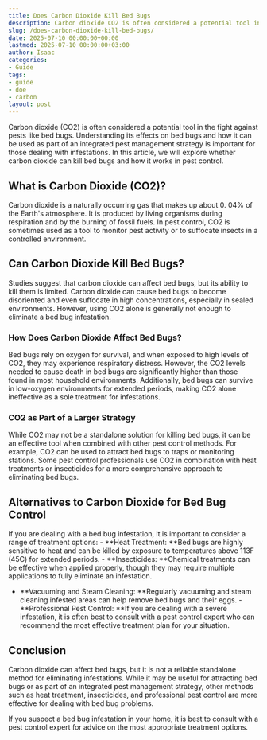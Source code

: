 ```yaml
---
title: Does Carbon Dioxide Kill Bed Bugs
description: Carbon dioxide CO2 is often considered a potential tool in the fight against pests like bed bugs. Understanding its effects on bed bugs and how it can be used...
slug: /does-carbon-dioxide-kill-bed-bugs/
date: 2025-07-10 00:00:00+00:00
lastmod: 2025-07-10 00:00:00+03:00
author: Isaac
categories:
- Guide
tags:
- guide
- doe
- carbon
layout: post
---
```


Carbon dioxide (CO2) is often considered a potential tool in the fight against pests like bed bugs. Understanding its effects on bed bugs and how it can be used as part of an integrated pest management strategy is important for those dealing with infestations. In this article, we will explore whether carbon dioxide can kill bed bugs and how it works in pest control.

##  What is Carbon Dioxide (CO2)?

Carbon dioxide is a naturally occurring gas that makes up about 0. 04% of the Earth's atmosphere. It is produced by living organisms during respiration and by the burning of fossil fuels. In pest control, CO2 is sometimes used as a tool to monitor pest activity or to suffocate insects in a controlled environment.

##  Can Carbon Dioxide Kill Bed Bugs?

Studies suggest that carbon dioxide can affect bed bugs, but its ability to kill them is limited. Carbon dioxide can cause bed bugs to become disoriented and even suffocate in high concentrations, especially in sealed environments. However, using CO2 alone is generally not enough to eliminate a bed bug infestation.

###  How Does Carbon Dioxide Affect Bed Bugs?

Bed bugs rely on oxygen for survival, and when exposed to high levels of CO2, they may experience respiratory distress. However, the CO2 levels needed to cause death in bed bugs are significantly higher than those found in most household environments. Additionally, bed bugs can survive in low-oxygen environments for extended periods, making CO2 alone ineffective as a sole treatment for infestations.

###  CO2 as Part of a Larger Strategy

While CO2 may not be a standalone solution for killing bed bugs, it can be an effective tool when combined with other pest control methods. For example, CO2 can be used to attract bed bugs to traps or monitoring stations. Some pest control professionals use CO2 in combination with heat treatments or insecticides for a more comprehensive approach to eliminating bed bugs.

##  Alternatives to Carbon Dioxide for Bed Bug Control

If you are dealing with a bed bug infestation, it is important to consider a range of treatment options: - **Heat Treatment: **Bed bugs are highly sensitive to heat and can be killed by exposure to temperatures above 113F (45C) for extended periods. - **Insecticides: **Chemical treatments can be effective when applied properly, though they may require multiple applications to fully eliminate an infestation.

- **Vacuuming and Steam Cleaning: **Regularly vacuuming and steam cleaning infested areas can help remove bed bugs and their eggs. - **Professional Pest Control: **If you are dealing with a severe infestation, it is often best to consult with a pest control expert who can recommend the most effective treatment plan for your situation.

##  Conclusion

Carbon dioxide can affect bed bugs, but it is not a reliable standalone method for eliminating infestations. While it may be useful for attracting bed bugs or as part of an integrated pest management strategy, other methods such as heat treatment, insecticides, and professional pest control are more effective for dealing with bed bug problems.

If you suspect a bed bug infestation in your home, it is best to consult with a pest control expert for advice on the most appropriate treatment options.
